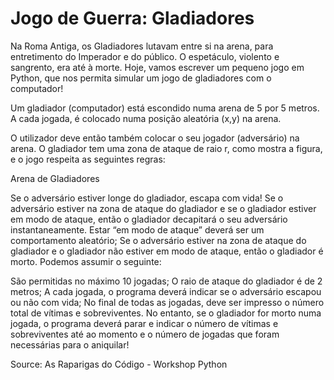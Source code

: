 # Jogo de Guerra: Gladiadores

Na Roma Antiga, os Gladiadores lutavam entre si na arena, para entretimento do Imperador e do público. O espetáculo, violento e sangrento, era até à morte. Hoje, vamos escrever um pequeno jogo em Python, que nos permita simular um jogo de gladiadores com o computador!

Um gladiador (computador) está escondido numa arena de 5 por 5 metros. A cada jogada, é colocado numa posição aleatória (x,y) na arena.

O utilizador deve então também colocar o seu jogador (adversário) na arena. O gladiador tem uma zona de ataque de raio r, como mostra a figura, e o jogo respeita as seguintes regras:

Arena de Gladiadores

Se o adversário estiver longe do gladiador, escapa com vida!
Se o adversário estiver na zona de ataque do gladiador e se o gladiador estiver em modo de ataque, então o gladiador decapitará o seu adversário instantaneamente. Estar “em modo de ataque” deverá ser um comportamento aleatório;
Se o adversário estiver na zona de ataque do gladiador e o gladiador não estiver em modo de ataque, então o gladiador é morto.
Podemos assumir o seguinte:

São permitidas no máximo 10 jogadas;
O raio de ataque do gladiador é de 2 metros;
A cada jogada, o programa deverá indicar se o adversário escapou ou não com vida;
No final de todas as jogadas, deve ser impresso o número total de vítimas e sobreviventes. No entanto, se o gladiador for morto numa jogada, o programa deverá parar e indicar o número de vítimas e sobreviventes até ao momento e o número de jogadas que foram necessárias para o aniquilar!


Source: As Raparigas do Código - Workshop Python
